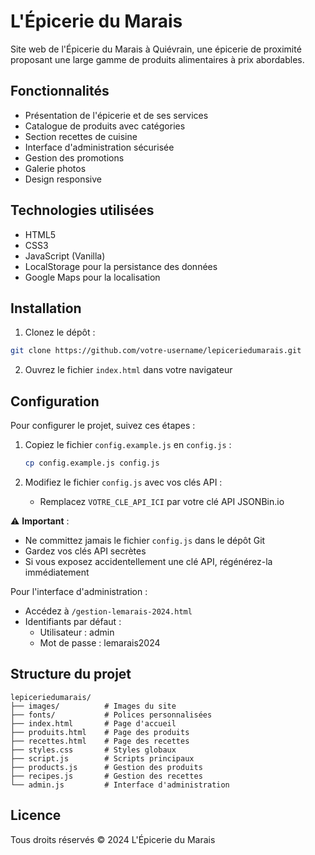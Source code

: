# L'Épicerie du Marais

Site web de l'Épicerie du Marais à Quiévrain, une épicerie de proximité proposant une large gamme de produits alimentaires à prix abordables.

## Fonctionnalités

- Présentation de l'épicerie et de ses services
- Catalogue de produits avec catégories
- Section recettes de cuisine
- Interface d'administration sécurisée
- Gestion des promotions
- Galerie photos
- Design responsive

## Technologies utilisées

- HTML5
- CSS3
- JavaScript (Vanilla)
- LocalStorage pour la persistance des données
- Google Maps pour la localisation

## Installation

1. Clonez le dépôt :
```bash
git clone https://github.com/votre-username/lepiceriedumarais.git
```

2. Ouvrez le fichier `index.html` dans votre navigateur

## Configuration

Pour configurer le projet, suivez ces étapes :

1. Copiez le fichier `config.example.js` en `config.js` :
   ```bash
   cp config.example.js config.js
   ```

2. Modifiez le fichier `config.js` avec vos clés API :
   - Remplacez `VOTRE_CLE_API_ICI` par votre clé API JSONBin.io

⚠️ **Important** :
- Ne committez jamais le fichier `config.js` dans le dépôt Git
- Gardez vos clés API secrètes
- Si vous exposez accidentellement une clé API, régénérez-la immédiatement

Pour l'interface d'administration :
- Accédez à `/gestion-lemarais-2024.html`
- Identifiants par défaut :
  - Utilisateur : admin
  - Mot de passe : lemarais2024

## Structure du projet

```
lepiceriedumarais/
├── images/          # Images du site
├── fonts/           # Polices personnalisées
├── index.html       # Page d'accueil
├── produits.html    # Page des produits
├── recettes.html    # Page des recettes
├── styles.css       # Styles globaux
├── script.js        # Scripts principaux
├── products.js      # Gestion des produits
├── recipes.js       # Gestion des recettes
└── admin.js         # Interface d'administration
```

## Licence

Tous droits réservés © 2024 L'Épicerie du Marais 